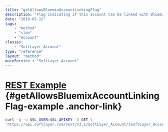 ```yaml
---
title: "getAllowsBluemixAccountLinkingFlag"
description: "Flag indicating if this account can be linked with Bluemix."
date: "2018-02-12"
tags:
    - "method"
    - "sldn"
    - "Account"
classes:
    - "SoftLayer_Account"
type: "reference"
layout: "method"
mainService : "SoftLayer_Account"
---
```


# [REST Example](#getAllowsBluemixAccountLinkingFlag-example) <a href="/article/rest/"><i class="fas fa-question"></i></a> {#getAllowsBluemixAccountLinkingFlag-example .anchor-link} 
```bash
curl -g -u $SL_USER:$SL_APIKEY -X GET \
'https://api.softlayer.com/rest/v3.1/SoftLayer_Account/{SoftLayer_AccountID}/getAllowsBluemixAccountLinkingFlag'
```
